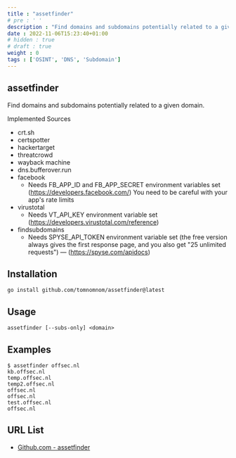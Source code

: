 ```yaml
---
title : "assetfinder"
# pre : ' '
description : "Find domains and subdomains potentially related to a given domain."
date : 2022-11-06T15:23:40+01:00
# hidden : true
# draft : true
weight : 0
tags : ['OSINT', 'DNS', 'Subdomain']
---
```


## assetfinder

Find domains and subdomains potentially related to a given domain.

Implemented Sources

- crt.sh
- certspotter
- hackertarget
- threatcrowd
- wayback machine
- dns.bufferover.run
- facebook
  - Needs FB_APP_ID and FB_APP_SECRET environment variables set (<https://developers.facebook.com/>) You need to be careful with your app's rate limits
- virustotal
  - Needs VT_API_KEY environment variable set (<https://developers.virustotal.com/reference>)
- findsubdomains
  - Needs SPYSE_API_TOKEN environment variable set (the free version always gives the first response page, and you also get "25 unlimited requests") — (<https://spyse.com/apidocs>)

## Installation

```plain
go install github.com/tomnomnom/assetfinder@latest
```

## Usage

```plain
assetfinder [--subs-only] <domain>
```

## Examples

```plain
$ assetfinder offsec.nl
kb.offsec.nl
temp.offsec.nl
temp2.offsec.nl
offsec.nl
offsec.nl
test.offsec.nl
offsec.nl
```

## URL List

- [Github.com - assetfinder](https://github.com/tomnomnom/assetfinder)
